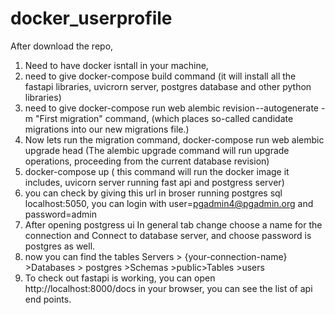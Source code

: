 # docker_userprofile
After download the repo, 
1. Need to have docker isntall in your machine,
2. need to give docker-compose build command  (it will install all the fastapi libraries, uvicrorn server, postgres database and other python libraries)
3. need to give docker-compose run web alembic revision --autogenerate -m "First migration" command, (which places so-called candidate migrations into our new migrations file.)
4. Now lets run the migration command, docker-compose run web alembic upgrade head (The alembic upgrade command will run upgrade operations, proceeding from the current database revision)
5. docker-compose up ( this command will run the docker image it includes, uvicorn server running fast api and postgress server)
6. you can check by giving this url in broser running postgres sql localhost:5050, you can login with user=pgadmin4@pgadmin.org and password=admin
7. After opening postgress ui In general tab change choose a name for the connection and Connect to database server, and choose password is postgres as well.
8. now you can find the tables Servers > {your-connection-name} >Databases > postgres >Schemas >public>Tables >users
9. To check out fastapi is working, you can open http://localhost:8000/docs in your browser, you can see the list of api end points.

